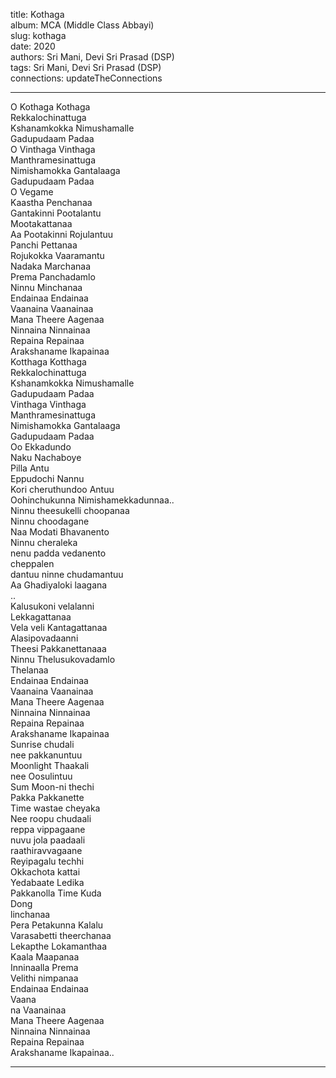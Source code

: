 title: Kothaga  
album: MCA (Middle Class Abbayi)  
slug: kothaga  
date: 2020  
authors: Sri Mani, Devi Sri Prasad  (DSP)  
tags: Sri Mani, Devi Sri Prasad  (DSP)  
connections: updateTheConnections  

------------

O Kothaga Kothaga  
Rekkalochinattuga  
Kshanamkokka Nimushamalle  
Gadupudaam Padaa  
O Vinthaga Vinthaga  
Manthramesinattuga  
Nimishamokka Gantalaaga  
Gadupudaam Padaa  
O Vegame  
Kaastha Penchanaa  
Gantakinni Pootalantu  
Mootakattanaa  
Aa Pootakinni Rojulantuu  
Panchi Pettanaa  
Rojukokka Vaaramantu  
Nadaka Marchanaa  
Prema Panchadamlo  
Ninnu Minchanaa  
Endainaa Endainaa  
Vaanaina Vaanainaa  
Mana Theere Aagenaa  
Ninnaina Ninnainaa  
Repaina Repainaa  
Arakshaname Ikapainaa  
Kotthaga Kotthaga  
Rekkalochinattuga  
Kshanamkokka Nimushamalle  
Gadupudaam Padaa  
Vinthaga Vinthaga  
Manthramesinattuga  
Nimishamokka Gantalaaga  
Gadupudaam Padaa  
Oo Ekkadundo  
Naku Nachaboye  
Pilla Antu  
Eppudochi Nannu  
Kori cheruthundoo Antuu  
Oohinchukunna Nimishamekkadunnaa..  
Ninnu theesukelli choopanaa  
Ninnu choodagane  
Naa Modati Bhavanento  
Ninnu cheraleka  
nenu padda vedanento  
cheppalen  
dantuu ninne chudamantuu  
Aa Ghadiyaloki laagana  
..  
Kalusukoni velalanni  
Lekkagattanaa  
Vela veli Kantagattanaa  
Alasipovadaanni  
Theesi Pakkanettanaaa  
Ninnu Thelusukovadamlo  
Thelanaa  
Endainaa Endainaa  
Vaanaina Vaanainaa  
Mana Theere Aagenaa  
Ninnaina Ninnainaa  
Repaina Repainaa  
Arakshaname Ikapainaa  
Sunrise chudali  
nee pakkanuntuu  
Moonlight Thaakali  
nee Oosulintuu  
Sum Moon-ni thechi  
Pakka Pakkanette  
Time wastae cheyaka  
Nee roopu chudaali  
reppa vippagaane  
nuvu jola paadaali  
raathiravvagaane  
Reyipagalu techhi  
Okkachota kattai  
Yedabaate Ledika  
Pakkanolla Time Kuda  
Dong  
linchanaa  
Pera Petakunna Kalalu  
Varasabetti theerchanaa  
Lekapthe Lokamanthaa  
Kaala Maapanaa  
Inninaalla Prema  
Velithi nimpanaa  
Endainaa Endainaa  
Vaana  
na Vaanainaa  
Mana Theere Aagenaa  
Ninnaina Ninnainaa  
Repaina Repainaa  
Arakshaname Ikapainaa..  


------------
